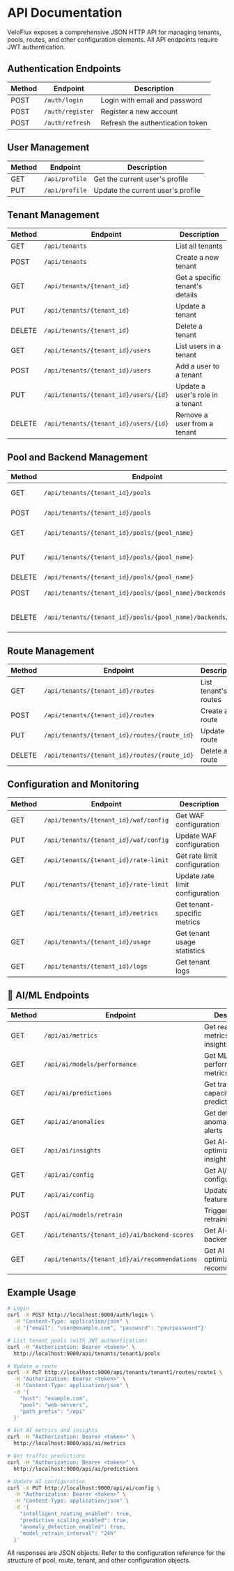 # API Documentation

VeloFlux exposes a comprehensive JSON HTTP API for managing tenants, pools, routes, and other configuration elements. All API endpoints require JWT authentication.

## Authentication Endpoints

| Method | Endpoint                  | Description                               |
| ------ | ------------------------- | ----------------------------------------- |
| POST   | `/auth/login`             | Login with email and password             |
| POST   | `/auth/register`          | Register a new account                    |
| POST   | `/auth/refresh`           | Refresh the authentication token          |

## User Management

| Method | Endpoint                  | Description                               |
| ------ | ------------------------- | ----------------------------------------- |
| GET    | `/api/profile`            | Get the current user's profile            |
| PUT    | `/api/profile`            | Update the current user's profile         |

## Tenant Management

| Method | Endpoint                              | Description                               |
| ------ | ------------------------------------- | ----------------------------------------- |
| GET    | `/api/tenants`                        | List all tenants                          |
| POST   | `/api/tenants`                        | Create a new tenant                       |
| GET    | `/api/tenants/{tenant_id}`            | Get a specific tenant's details           |
| PUT    | `/api/tenants/{tenant_id}`            | Update a tenant                           |
| DELETE | `/api/tenants/{tenant_id}`            | Delete a tenant                           |
| GET    | `/api/tenants/{tenant_id}/users`      | List users in a tenant                    |
| POST   | `/api/tenants/{tenant_id}/users`      | Add a user to a tenant                    |
| PUT    | `/api/tenants/{tenant_id}/users/{id}` | Update a user's role in a tenant          |
| DELETE | `/api/tenants/{tenant_id}/users/{id}` | Remove a user from a tenant               |

## Pool and Backend Management

| Method | Endpoint                                                    | Description                        |
| ------ | ----------------------------------------------------------- | ---------------------------------- |
| GET    | `/api/tenants/{tenant_id}/pools`                            | List tenant's pools                |
| POST   | `/api/tenants/{tenant_id}/pools`                            | Create a new pool                  |
| GET    | `/api/tenants/{tenant_id}/pools/{pool_name}`                | Get a specific pool                |
| PUT    | `/api/tenants/{tenant_id}/pools/{pool_name}`                | Update a pool's configuration      |
| DELETE | `/api/tenants/{tenant_id}/pools/{pool_name}`                | Delete a pool                      |
| POST   | `/api/tenants/{tenant_id}/pools/{pool_name}/backends`       | Add backend to a pool              |
| DELETE | `/api/tenants/{tenant_id}/pools/{pool_name}/backends/{addr}`| Remove backend from a pool         |

## Route Management

| Method | Endpoint                                        | Description                   |
| ------ | ----------------------------------------------- | ----------------------------- |
| GET    | `/api/tenants/{tenant_id}/routes`               | List tenant's routes          |
| POST   | `/api/tenants/{tenant_id}/routes`               | Create a route                |
| PUT    | `/api/tenants/{tenant_id}/routes/{route_id}`    | Update a route                |
| DELETE | `/api/tenants/{tenant_id}/routes/{route_id}`    | Delete a route                |

## Configuration and Monitoring

| Method | Endpoint                                     | Description                             |
| ------ | -------------------------------------------- | --------------------------------------- |
| GET    | `/api/tenants/{tenant_id}/waf/config`        | Get WAF configuration                   |
| PUT    | `/api/tenants/{tenant_id}/waf/config`        | Update WAF configuration                |
| GET    | `/api/tenants/{tenant_id}/rate-limit`        | Get rate limit configuration            |
| PUT    | `/api/tenants/{tenant_id}/rate-limit`        | Update rate limit configuration         |
| GET    | `/api/tenants/{tenant_id}/metrics`           | Get tenant-specific metrics             |
| GET    | `/api/tenants/{tenant_id}/usage`             | Get tenant usage statistics             |
| GET    | `/api/tenants/{tenant_id}/logs`              | Get tenant logs                         |

## 🤖 AI/ML Endpoints

| Method | Endpoint                                        | Description                             |
| ------ | ----------------------------------------------- | --------------------------------------- |
| GET    | `/api/ai/metrics`                               | Get real-time AI metrics and insights   |
| GET    | `/api/ai/models/performance`                    | Get ML model performance metrics        |
| GET    | `/api/ai/predictions`                           | Get traffic and capacity predictions    |
| GET    | `/api/ai/anomalies`                             | Get detected anomalies and alerts       |
| GET    | `/api/ai/insights`                              | Get AI-generated optimization insights  |
| GET    | `/api/ai/config`                                | Get AI/ML feature configuration        |
| PUT    | `/api/ai/config`                                | Update AI/ML feature settings          |
| POST   | `/api/ai/models/retrain`                        | Trigger ML model retraining             |
| GET    | `/api/tenants/{tenant_id}/ai/backend-scores`    | Get AI-calculated backend scores        |
| GET    | `/api/tenants/{tenant_id}/ai/recommendations`   | Get AI optimization recommendations     |

## Example Usage

```bash
# Login
curl -X POST http://localhost:9000/auth/login \
  -H "Content-Type: application/json" \
  -d '{"email": "user@example.com", "password": "yourpassword"}'

# List tenant pools (with JWT authentication)
curl -H "Authorization: Bearer <token>" \
  http://localhost:9000/api/tenants/tenant1/pools

# Update a route
curl -X PUT http://localhost:9000/api/tenants/tenant1/routes/route1 \
  -H "Authorization: Bearer <token>" \
  -H "Content-Type: application/json" \
  -d '{
    "host": "example.com",
    "pool": "web-servers",
    "path_prefix": "/api"
  }'

# Get AI metrics and insights
curl -H "Authorization: Bearer <token>" \
  http://localhost:9000/api/ai/metrics

# Get traffic predictions
curl -H "Authorization: Bearer <token>" \
  http://localhost:9000/api/ai/predictions

# Update AI configuration
curl -X PUT http://localhost:9000/api/ai/config \
  -H "Authorization: Bearer <token>" \
  -H "Content-Type: application/json" \
  -d '{
    "intelligent_routing_enabled": true,
    "predictive_scaling_enabled": true,
    "anomaly_detection_enabled": true,
    "model_retrain_interval": "24h"
  }'
```

All responses are JSON objects. Refer to the configuration reference for the structure of pool, route, tenant, and other configuration objects.

